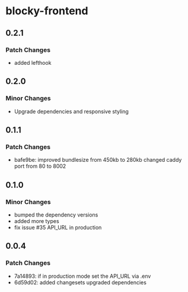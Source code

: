 # blocky-frontend

## 0.2.1

### Patch Changes

- added lefthook

## 0.2.0

### Minor Changes

- Upgrade dependencies and responsive styling

## 0.1.1

### Patch Changes

- bafe9be: improved bundlesize from 450kb to 280kb
  changed caddy port from 80 to 8002

## 0.1.0

### Minor Changes

- bumped the dependency versions
- added more types
- fix issue #35 API_URL in production

## 0.0.4

### Patch Changes

- 7a14893: if in production mode set the API_URL via .env
- 6d59d02: added changesets
  upgraded dependencies
